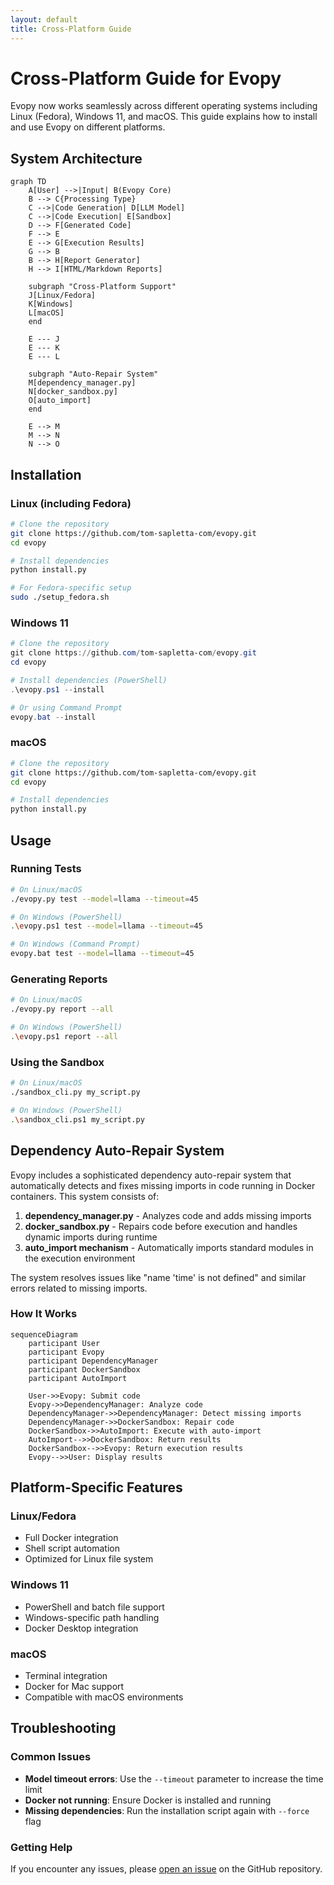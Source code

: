 ```yaml
---
layout: default
title: Cross-Platform Guide
---
```


# Cross-Platform Guide for Evopy

Evopy now works seamlessly across different operating systems including Linux (Fedora), Windows 11, and macOS. This guide explains how to install and use Evopy on different platforms.

## System Architecture

```mermaid
graph TD
    A[User] -->|Input| B(Evopy Core)
    B --> C{Processing Type}
    C -->|Code Generation| D[LLM Model]
    C -->|Code Execution| E[Sandbox]
    D --> F[Generated Code]
    F --> E
    E --> G[Execution Results]
    G --> B
    B --> H[Report Generator]
    H --> I[HTML/Markdown Reports]
    
    subgraph "Cross-Platform Support"
    J[Linux/Fedora]
    K[Windows]
    L[macOS]
    end
    
    E --- J
    E --- K
    E --- L
    
    subgraph "Auto-Repair System"
    M[dependency_manager.py]
    N[docker_sandbox.py]
    O[auto_import]
    end
    
    E --> M
    M --> N
    N --> O
```

## Installation

### Linux (including Fedora)

```bash
# Clone the repository
git clone https://github.com/tom-sapletta-com/evopy.git
cd evopy

# Install dependencies
python install.py

# For Fedora-specific setup
sudo ./setup_fedora.sh
```

### Windows 11

```powershell
# Clone the repository
git clone https://github.com/tom-sapletta-com/evopy.git
cd evopy

# Install dependencies (PowerShell)
.\evopy.ps1 --install

# Or using Command Prompt
evopy.bat --install
```

### macOS

```bash
# Clone the repository
git clone https://github.com/tom-sapletta-com/evopy.git
cd evopy

# Install dependencies
python install.py
```

## Usage

### Running Tests

```bash
# On Linux/macOS
./evopy.py test --model=llama --timeout=45

# On Windows (PowerShell)
.\evopy.ps1 test --model=llama --timeout=45

# On Windows (Command Prompt)
evopy.bat test --model=llama --timeout=45
```

### Generating Reports

```bash
# On Linux/macOS
./evopy.py report --all

# On Windows (PowerShell)
.\evopy.ps1 report --all
```

### Using the Sandbox

```bash
# On Linux/macOS
./sandbox_cli.py my_script.py

# On Windows (PowerShell)
.\sandbox_cli.ps1 my_script.py
```

## Dependency Auto-Repair System

Evopy includes a sophisticated dependency auto-repair system that automatically detects and fixes missing imports in code running in Docker containers. This system consists of:

1. **dependency_manager.py** - Analyzes code and adds missing imports
2. **docker_sandbox.py** - Repairs code before execution and handles dynamic imports during runtime
3. **auto_import mechanism** - Automatically imports standard modules in the execution environment

The system resolves issues like "name 'time' is not defined" and similar errors related to missing imports.

### How It Works

```mermaid
sequenceDiagram
    participant User
    participant Evopy
    participant DependencyManager
    participant DockerSandbox
    participant AutoImport
    
    User->>Evopy: Submit code
    Evopy->>DependencyManager: Analyze code
    DependencyManager->>DependencyManager: Detect missing imports
    DependencyManager->>DockerSandbox: Repair code
    DockerSandbox->>AutoImport: Execute with auto-import
    AutoImport-->>DockerSandbox: Return results
    DockerSandbox-->>Evopy: Return execution results
    Evopy-->>User: Display results
```

## Platform-Specific Features

### Linux/Fedora

- Full Docker integration
- Shell script automation
- Optimized for Linux file system

### Windows 11

- PowerShell and batch file support
- Windows-specific path handling
- Docker Desktop integration

### macOS

- Terminal integration
- Docker for Mac support
- Compatible with macOS environments

## Troubleshooting

### Common Issues

- **Model timeout errors**: Use the `--timeout` parameter to increase the time limit
- **Docker not running**: Ensure Docker is installed and running
- **Missing dependencies**: Run the installation script again with `--force` flag

### Getting Help

If you encounter any issues, please [open an issue](https://github.com/tom-sapletta-com/evopy/issues) on the GitHub repository.
